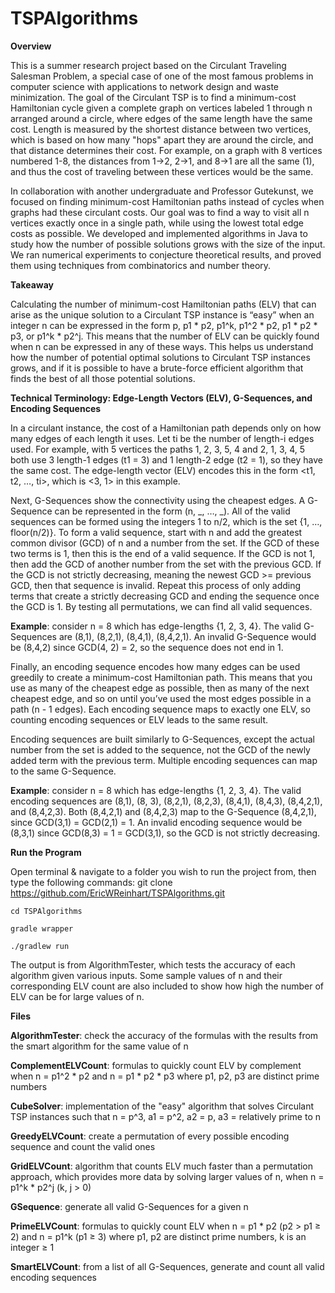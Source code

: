 # TSPAlgorithms

**Overview**

This is a summer research project based on the Circulant Traveling Salesman Problem, a special case of one of the most famous problems in computer science with applications to network design and waste minimization. The goal of the Circulant TSP is to find a minimum-cost Hamiltonian cycle given a complete graph on vertices labeled 1 through n arranged around a circle, where edges of the same length have the same cost. Length is measured by the shortest distance between two vertices, which is based on how many "hops" apart they are around the circle, and that distance determines their cost. For example, on a graph with 8 vertices numbered 1-8, the distances from 1→2, 2→1, and 8→1 are all the same (1), and thus the cost of traveling between these vertices would be the same.

In collaboration with another undergraduate and Professor Gutekunst, we focused on finding minimum-cost Hamiltonian paths instead of cycles when graphs had these circulant costs. Our goal was to find a way to visit all n vertices exactly once in a single path, while using the lowest total edge costs as possible. We developed and implemented algorithms in Java to study how the number of possible solutions grows with the size of the input. We ran numerical experiments to conjecture theoretical results, and proved them using techniques from combinatorics and number theory.

**Takeaway**

Calculating the number of minimum-cost Hamiltonian paths (ELV) that can arise as the unique solution to a Circulant TSP instance is “easy” when an integer n can be expressed in the form p, p1 * p2, p1^k, p1^2 * p2, p1 * p2 * p3, or p1^k * p2^j. This means that the number of ELV can be quickly found when n can be expressed in any of these ways. This helps us understand how the number of potential optimal solutions to Circulant TSP instances grows, and if it is possible to have a brute-force efficient algorithm that finds the best of all those potential solutions.

**Technical Terminology: Edge-Length Vectors (ELV), G-Sequences, and Encoding Sequences**

In a circulant instance, the cost of a Hamiltonian path depends only on how many edges of each length it uses. Let ti be the number of length-i edges used. For example, with 5 vertices the paths 1, 2, 3, 5, 4 and 2, 1, 3, 4, 5 both use 3 length-1 edges (t1 = 3) and 1 length-2 edge (t2 = 1), so they have the same cost. The edge-length vector (ELV) encodes this in the form <t1, t2, …, ti>, which is <3, 1> in this example.

Next, G-Sequences show the connectivity using the cheapest edges. A G-Sequence can be represented in the form (n, _, …, _). All of the valid sequences can be formed using the integers 1 to n/2, which is the set {1, …, floor(n/2)}. To form a valid sequence, start with n and add the greatest common divisor (GCD) of n and a number from the set. If the GCD of these two terms is 1, then this is the end of a valid sequence. If the GCD is not 1, then add the GCD of another number from the set with the previous GCD. If the GCD is not strictly decreasing, meaning the newest GCD >= previous GCD, then that sequence is invalid. Repeat this process of only adding terms that create a strictly decreasing GCD and ending the sequence once the GCD is 1. By testing all permutations, we can find all valid sequences. 

**Example**: consider n = 8 which has edge-lengths {1, 2, 3, 4}. The valid G-Sequences are (8,1), (8,2,1), (8,4,1), (8,4,2,1). An invalid G-Sequence would be (8,4,2) since GCD(4, 2) = 2, so the sequence does not end in 1.

Finally, an encoding sequence encodes how many edges can be used greedily to create a minimum-cost Hamiltonian path. This means that you use as many of the cheapest edge as possible, then as many of the next cheapest edge, and so on until you’ve used the most edges possible in a path (n - 1 edges). Each encoding sequence maps to exactly one ELV, so counting encoding sequences or ELV leads to the same result. 

Encoding sequences are built similarly to G-Sequences, except the actual number from the set is added to the sequence, not the GCD of the newly added term with the previous term. Multiple encoding sequences can map to the same G-Sequence.

**Example**: consider n = 8 which has edge-lengths {1, 2, 3, 4}. The valid encoding sequences are (8,1), (8, 3), (8,2,1), (8,2,3), (8,4,1), (8,4,3), (8,4,2,1), and (8,4,2,3). Both (8,4,2,1) and (8,4,2,3) map to the G-Sequence (8,4,2,1), since GCD(3,1) = GCD(2,1) = 1. An invalid encoding sequence would be (8,3,1) since GCD(8,3) = 1 = GCD(3,1), so the GCD is not strictly decreasing.

**Run the Program**

Open terminal & navigate to a folder you wish to run the project from, then type the following commands:
    git clone https://github.com/EricWReinhart/TSPAlgorithms.git 
    
    cd TSPAlgorithms 
    
    gradle wrapper 
    
    ./gradlew run

The output is from AlgorithmTester, which tests the accuracy of each algorithm given various inputs. Some sample values of n and their corresponding ELV count are also included to show how high the number of ELV can be for large values of n.

**Files**

**AlgorithmTester**: check the accuracy of the formulas with the results from the smart algorithm for the same value of n

**ComplementELVCount**: formulas to quickly count ELV by complement when n = p1^2 * p2 and n = p1 * p2 * p3 where p1, p2, p3 are distinct prime numbers

**CubeSolver**: implementation of the "easy" algorithm that solves Circulant TSP instances such that n = p^3, a1 = p^2, a2 = p, a3 = relatively prime to n

**GreedyELVCount**: create a permutation of every possible encoding sequence and count the valid ones

**GridELVCount**: algorithm that counts ELV much faster than a permutation approach, which provides more data by solving larger values of n, when n = p1^k * p2^j (k, j > 0) 

**GSequence**: generate all valid G-Sequences for a given n

**PrimeELVCount**: formulas to quickly count ELV when n = p1 * p2 (p2 > p1 ≥ 2) and n = p1^k (p1 ≥ 3) where p1, p2 are distinct prime numbers, k is an integer ≥ 1

**SmartELVCount**: from a list of all G-Sequences, generate and count all valid encoding sequences
